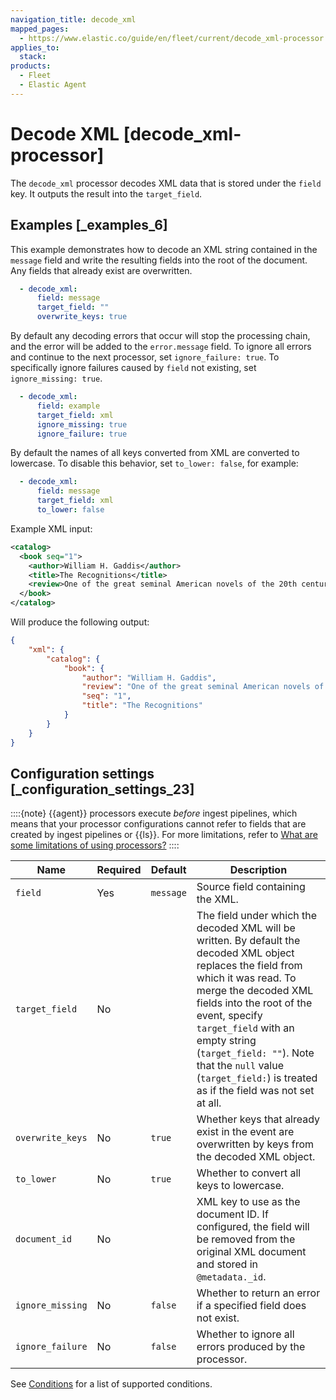 ```yaml
---
navigation_title: decode_xml
mapped_pages:
  - https://www.elastic.co/guide/en/fleet/current/decode_xml-processor.html
applies_to:
  stack:
products:
  - Fleet
  - Elastic Agent
---
```


# Decode XML [decode_xml-processor]


The `decode_xml` processor decodes XML data that is stored under the `field` key. It outputs the result into the `target_field`.


## Examples [_examples_6]

This example demonstrates how to decode an XML string contained in the `message` field and write the resulting fields into the root of the document. Any fields that already exist are overwritten.

```yaml
  - decode_xml:
      field: message
      target_field: ""
      overwrite_keys: true
```

By default any decoding errors that occur will stop the processing chain, and the error will be added to the `error.message` field. To ignore all errors and continue to the next processor, set `ignore_failure: true`. To specifically ignore failures caused by `field` not existing, set `ignore_missing: true`.

```yaml
  - decode_xml:
      field: example
      target_field: xml
      ignore_missing: true
      ignore_failure: true
```

By default the names of all keys converted from XML are converted to lowercase. To disable this behavior, set `to_lower: false`, for example:

```yaml
  - decode_xml:
      field: message
      target_field: xml
      to_lower: false
```

Example XML input:

```xml
<catalog>
  <book seq="1">
    <author>William H. Gaddis</author>
    <title>The Recognitions</title>
    <review>One of the great seminal American novels of the 20th century.</review>
  </book>
</catalog>
```

Will produce the following output:

```json
{
	"xml": {
		"catalog": {
			"book": {
				"author": "William H. Gaddis",
				"review": "One of the great seminal American novels of the 20th century.",
				"seq": "1",
				"title": "The Recognitions"
			}
		}
	}
}
```


## Configuration settings [_configuration_settings_23]

::::{note}
{{agent}} processors execute *before* ingest pipelines, which means that your processor configurations cannot refer to fields that are created by ingest pipelines or {{ls}}. For more limitations, refer to [What are some limitations of using processors?](/reference/fleet/agent-processors.md#limitations)
::::


| Name | Required | Default | Description |
| --- | --- | --- | --- |
| `field` | Yes | `message` | Source field containing the XML. |
| `target_field` | No |  | The field under which the decoded XML will be written. By default the decoded XML object replaces the field from which it was read. To merge the decoded XML fields into the root of the event, specify `target_field` with an empty string (`target_field: ""`). Note that the `null` value (`target_field:`) is treated as if the field was not set at all. |
| `overwrite_keys` | No | `true` | Whether keys that already exist in the event are overwritten by keys from the decoded XML object. |
| `to_lower` | No | `true` | Whether to convert all keys to lowercase. |
| `document_id` | No |  | XML key to use as the document ID. If configured, the field will be removed from the original XML document and stored in `@metadata._id`. |
| `ignore_missing` | No | `false` | Whether to return an error if a specified field does not exist. |
| `ignore_failure` | No | `false` | Whether to ignore all errors produced by the processor. |

See [Conditions](/reference/fleet/dynamic-input-configuration.md#conditions) for a list of supported conditions.

